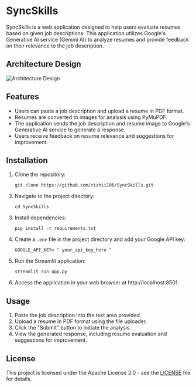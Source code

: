 # SyncSkills

SyncSkills is a web application designed to help users evaluate resumes based on given job descriptions. This application utilizes Google's Generative AI service (Gemini AI) to analyze resumes and provide feedback on their relevance to the job description.


## Architecture Design

![Architecture Design](https://github.com/rishii100/SyncSkills/assets/98979613/4b907aa1-2488-4f25-9bbd-db4ecd5382d7)

## Features

- Users can paste a job description and upload a resume in PDF format.
- Resumes are converted to images for analysis using PyMuPDF.
- The application sends the job description and resume image to Google's Generative AI service to generate a response.
- Users receive feedback on resume relevance and suggestions for improvement.

## Installation

1. Clone the repository:
   ```
   git clone https://github.com/rishii100/SyncSkills.git
   ```

2. Navigate to the project directory:
   ```
   cd SyncSkills
   ```

3. Install dependencies:
   ```
   pip install -r requirements.txt
   ```

4. Create a `.env` file in the project directory and add your Google API key:
   ```
   GOOGLE_API_KEY= " your_api_key_here "
   ```

5. Run the Streamlit application:
   ```
   streamlit run app.py
   ```

6. Access the application in your web browser at http://localhost:8501.

## Usage

1. Paste the job description into the text area provided.
2. Upload a resume in PDF format using the file uploader.
3. Click the "Submit" button to initiate the analysis.
4. View the generated response, including resume evaluation and suggestions for improvement.

## License

This project is licensed under the Apache License 2.0 - see the [LICENSE](LICENSE) file for details.
